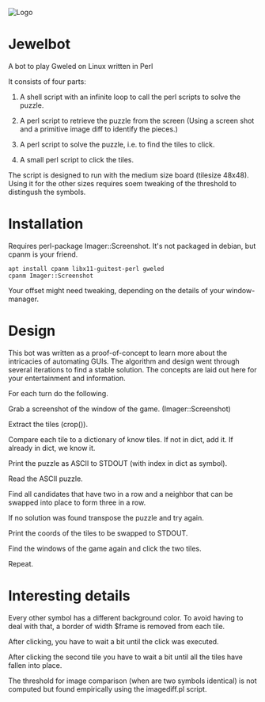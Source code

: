 
![Logo](https://github.com/StefanSchroeder/Jewelbot/blob/master/video.gif?raw=true)


Jewelbot
========

A bot to play Gweled on Linux written in Perl

It consists of four parts:

1. A shell script with an infinite loop to call the perl scripts to solve the puzzle.

2. A perl script to retrieve the puzzle from the screen (Using a screen shot and a primitive image diff to identify the pieces.)

3. A perl script to solve the puzzle, i.e. to find the tiles to click.

4. A small perl script to click the tiles.

The script is designed to run with the medium size board (tilesize 48x48). Using it for the other sizes requires soem tweaking of the threshold to distingush the symbols.


Installation
============

Requires perl-package Imager::Screenshot. It's not packaged in debian, but cpanm is your friend.

    apt install cpanm libx11-guitest-perl gweled
    cpanm Imager::Screenshot

Your offset might need tweaking, depending on the details of your
window-manager.

Design
======

This bot was written as a proof-of-concept to learn more about the intricacies of automating GUIs. The algorithm and design went through several
iterations to find a stable solution. The concepts are laid out here for
your entertainment and information.

For each turn do the following.

Grab a screenshot of the window of the game. (Imager::Screenshot)

Extract the tiles (crop()).

Compare each tile to a dictionary of know tiles. If not in dict, add
it. If already in dict, we know it. 

Print the puzzle as ASCII to STDOUT (with index in dict as symbol).

Read the ASCII puzzle. 

Find all candidates that have two in a row and a neighbor that can be
swapped into place to form three in a row.

If no solution was found transpose the puzzle and try again.

Print the coords of the tiles to be swapped to STDOUT.

Find the windows of the game again and click the two tiles.

Repeat.

Interesting details
===================

Every other symbol has a different background color. To avoid having to deal with that, a border of width $frame is removed from each tile.

After clicking, you have to wait a bit until the click was executed.

After clicking the second tile you have to wait a bit until all the tiles have fallen into place.

The threshold for image comparison (when are two symbols identical) is
not computed but found empirically using the imagediff.pl script.


